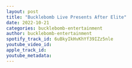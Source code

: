 ```yaml
---
layout: post
title: "Bucklebomb Live Presents After Elite"
date: 2022-10-21
categories: bucklebomb-entertainment
author: bucklebomb-entertainment
spotify_track_id: 6uBkyIkHvKhYf39IZz5nle
youtube_video_id: 
apple_track_id: 
youtube_metadata: 
---
```

